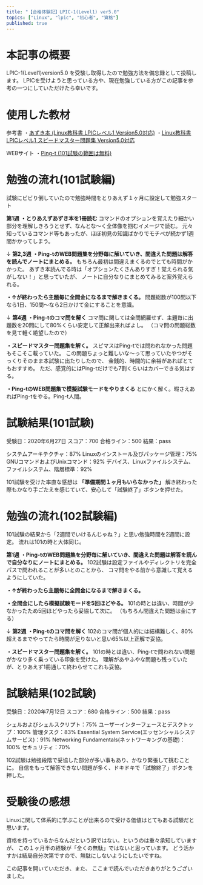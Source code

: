 ```yaml
---
title: "【合格体験記】LPIC-1(Level1) ver5.0"
topics: ["Linux", "lpic", "初心者", "資格"]
published: true
---
```


# 本記事の概要

LPIC-1(Level1)version5.0 を受験し取得したので勉強方法を備忘録として投稿します。
LPICを受けようと思っている方や、現在勉強している方がこの記事を参考の一つにしていただけたら幸いです。

# 使用した教材

参考書
・[あずき本 (Linux教科書 LPICレベル1 Version5.0対応)](https://www.amazon.co.jp/Linux%E6%95%99%E7%A7%91%E6%9B%B8-LPIC%E3%83%AC%E3%83%99%E3%83%AB1-Version5-0%E5%AF%BE%E5%BF%9C-%E4%B8%AD%E5%B3%B6-%E8%83%BD%E5%92%8C/dp/4798160490/ref=tmm_pap_swatch_0?_encoding=UTF8&qid=&sr=)
・[Linux教科書 LPICレベル1 スピードマスター問題集 Version5.0対応](https://www.amazon.co.jp/gp/product/4798160857/ref=ppx_yo_dt_b_asin_title_o07_s00?ie=UTF8&psc=1)

WEBサイト
・[Ping-t (101試験の範囲は無料)](https://ping-t.com/)

# 勉強の流れ(101試験編)

試験にビビり倒していたので勉強時間をとりあえず１ヶ月に設定して勉強スタート

**第1週**
**・とりあえずあずき本を1冊読む**
コマンドのオプションを覚えたり細かい部分を理解しきろうとせず、なんとな～く全体像を掴むイメージで読む。
元々知っているコマンド等もあったが、ほぼ初見の知識ばかりでモチベが続かず1週間かかってしまう。

↓
**第2,3週**
**・Ping-tのWEB問題集を分野毎に解いていき、間違えた問題は解答を読んでノートにまとめる。**
もちろん最初は間違えまくるのでとても時間がかかった。
あずき本読んでる時は「オプションたくさんありすぎ！覚えられる気がしない！」と思っていたが、
ノートに自分なりにまとめてみると案外覚えられる。

**・↑が終わったら主題毎に全問金になるまで解きまくる。**
問題総数が100問以下なら1日、150問～なら2日かけて金にすることを意識。

↓
**第4週**
**・Ping-tのコマ問を解く**
コマ問に関しては全問網羅せず、主題毎に出題数を20問にして80%くらい安定して正解出来ればよし。
（コマ問の問題総数を見て軽く絶望したので）

**・スピードマスター問題集を解く。**
スピマスはPing-tでは問われなかった問題もそこそこ載っていた。
この問題ちょっと難しいな～って思っていたやつがそっくりそのまま本試験に出たりしたので、
金銭的、時間的に余裕があればとてもおすすめ。
ただ、感覚的にはPing-tだけでも7割くらいはカバーできる気はする。

**・Ping-tのWEB問題集で模擬試験モードをやりまくる**
とにかく解く。暇さえあればPing-tをやる。Ping-t人間。

# 試験結果(101試験)

受験日：2020年6月27日
スコア：700
合格ライン：500
結果：pass

システムアーキテクチャ：87%
Linuxのインストール及びパッケージ管理：75%
GNUコマンドおよびUnixコマンド：92%
デバイス、Linuxファイルシステム、ファイルシステム、階層標準：92%

101試験を受けた率直な感想は **「準備期間１ヶ月もいらなかった」**
解き終わった際もかなり手ごたえを感じていて、安心して「試験終了」ボタンを押せた。

# 勉強の流れ(102試験編)

101試験の結果から「2週間でいけるんじゃね？」と思い勉強時間を2週間に設定。
流れは101の時と大体同じ。

**第1週**
**・Ping-tのWEB問題集を分野毎に解いていき、間違えた問題は解答を読んで自分なりにノートにまとめる。**
102試験は設定ファイルやディレクトリを完全パスで問われることが多いとのことから、
コマ問をやる前から意識して覚えるようにしていた。

**・↑が終わったら主題毎に全問金になるまで解きまくる。**

**・全問金にしたら模擬試験モードを5回ほどやる。**
101の時とは違い、時間が少なかったため5回ほどやったら妥協して次に。
（もちろん間違えた問題は金にする）

↓
**第2週**
**・Ping-tのコマ問を解く**
102のコマ問が個人的には結構難しく、80%超えるまでやってたら時間が足りないと思い65%以上正解で妥協。

**・スピードマスター問題集を解く。**
101の時とは違い、Ping-tで問われない問題がかなり多く乗っている印象を受けた。
理解があやふやな問題も残っていたが、とりあえず1冊通して終わらせてこれも妥協。

# 試験結果(102試験)

受験日：2020年7月12日
スコア：680
合格ライン：500
結果：pass

シェルおよびシェルスクリプト：75%
ユーザーインターフェースとデスクトップ：100%
管理タスク：83%
Essential System Service(エッセンシャルシステムサービス)：91%
Networking Fundamentals(ネットワーキングの基礎)：100%
セキュリティ：70%

102試験は勉強段階で妥協した部分が多い事もあり、かなり緊張して挑むことに。
自信をもって解答できない問題が多く、ドキドキで「試験終了」ボタンを押した。

# 受験後の感想

Linuxに関して体系的に学ぶことが出来るので受ける価値はとてもある試験だと思います。

資格を持っているからなんだという訳ではない。というのは重々承知していますが、
この１ヶ月半の経験が「全くの無駄」ではないと思っています。
どう活かすかは結局自分次第ですので、無駄にしないようにしたいですね。

この記事を開いていただき、また、
ここまで読んでいただきありがとうございました。
